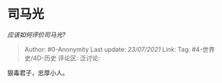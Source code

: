 # 司马光
*应该如何评价司马光?*

> Author: #0-Anonymity
> Last update: *23/07/2021*
> Link:
> Tag: #4-世界史/4D-历史 
> 评论区:
> 泛讨论:

狠毒君子，忠厚小人。
